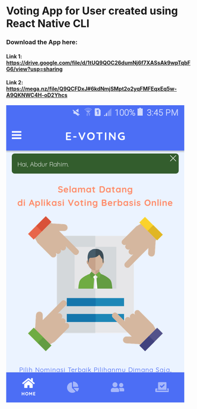 # Voting App for User created using React Native CLI

### Download the App here:

#### Link 1: https://drive.google.com/file/d/1tUQ9QOC26dumNj6f7XASsAk9wpTqbFG6/view?usp=sharing

#### Link 2: https://mega.nz/file/Q9QCFDxJ#6kdNmjSMpt2o2yqFMFEqxEq5w-A9QKNWC4H-oD2Yhcs

![Screenshot 1](/assets/images/ss.png)
